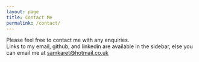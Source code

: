 ```yaml
---
layout: page
title: Contact Me
permalink: /contact/
---
```


Please feel free to contact me with any enquiries.  
Links to my email, github, and linkedin are available in the sidebar, else you
can email me at samkaret@hotmail.co.uk